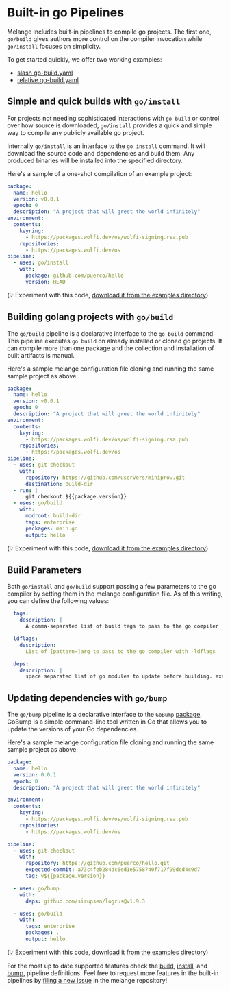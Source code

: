 # Built-in go Pipelines

Melange includes built-in pipelines to compile go projects. The first one,
`go/build` gives authors more control on the compiler invocation while
`go/install` focuses on simplicity.

To get started quickly, we offer two working examples:
* [slash go-build.yaml](/examples/go-build.yaml)
* [relative go-build.yaml](../examples/go-build.yaml)

## Simple and quick builds with `go/install`

For projects not needing sophisticated interactions with `go build` or control
over how source is downloaded, `go/install` provides a quick and simple way to
compile any publicly available go project.

Internally `go/install` is an interface to the `go install` command. It will
download the source code and dependencies and build them. Any produced binaries
will be installed into the specified directory.

Here's a sample of a one-shot compilation of an example project:

```yaml
package:
  name: hello
  version: v0.0.1
  epoch: 0
  description: "A project that will greet the world infinitely"
environment:
  contents:
    keyring:
      - https://packages.wolfi.dev/os/wolfi-signing.rsa.pub
    repositories:
      - https://packages.wolfi.dev/os
pipeline:
  - uses: go/install
    with:
      package: github.com/puerco/hello
      version: HEAD
```

(:bulb: Experiment with this code,
[download it from the examples directory](https://github.com/chainguard-dev/melange/blob/main/examples/go-install.yaml))

## Building golang projects with `go/build`

The `go/build` pipeline is a declarative interface to the `go build` command.
This pipeline executes `go build` on already installed or cloned go projects. It
can compile more than one package and the collection and installation of
built artifacts is manual.

Here's a sample melange configuration file cloning and running the same
sample project as above:

```yaml
package:
  name: hello
  version: v0.0.1
  epoch: 0
  description: "A project that will greet the world infinitely"
environment:
  contents:
    keyring:
      - https://packages.wolfi.dev/os/wolfi-signing.rsa.pub
    repositories:
      - https://packages.wolfi.dev/os
pipeline:
  - uses: git-checkout
    with:
      repository: https://github.com/uservers/miniprow.git
      destination: build-dir
  - run: |
      git checkout ${{package.version}}
  - uses: go/build
    with:
      modroot: build-dir
      tags: enterprise
      packages: main.go
      output: hello
```

(:bulb: Experiment with this code,
[download it from the examples directory](https://github.com/chainguard-dev/melange/blob/main/examples/go-build.yaml))

## Build Parameters

Both `go/install` and `go/build` support passing a few parameters to the go
compiler by setting them in the melange configuration file. As of this writing,
you can define the following values:

```yaml
  tags:
    description: |
      A comma-separated list of build tags to pass to the go compiler

  ldflags:
    description:
      List of [pattern=]arg to pass to the go compiler with -ldflags

  deps:
    description: |
      space separated list of go modules to update before building. example: github.com/foo/bar@v1.2.3
```

## Updating dependencies with `go/bump`

The `go/bump` pipeline is a declarative interface to the `GoBump`
[package](https://github.com/chainguard-dev/gobump). GoBump is a simple
command-line tool written in Go that allows you to update the versions
of your Go dependencies.

Here's a sample melange configuration file cloning and running the same
sample project as above:

```yaml
package:
  name: hello
  version: 0.0.1
  epoch: 0
  description: "A project that will greet the world infinitely"

environment:
  contents:
    keyring:
      - https://packages.wolfi.dev/os/wolfi-signing.rsa.pub
    repositories:
      - https://packages.wolfi.dev/os

pipeline:
  - uses: git-checkout
    with:
      repository: https://github.com/puerco/hello.git
      expected-commit: a73c4feb284dc6ed1e5758740f717f99dcd4c9d7
      tag: v${{package.version}}

  - uses: go/bump
    with:
      deps: github.com/sirupsen/logrus@v1.9.3

  - uses: go/build
    with:
      tags: enterprise
      packages: .
      output: hello
```

(:bulb: Experiment with this code,
[download it from the examples directory](https://github.com/chainguard-dev/melange/blob/main/examples/go-bump.yaml))

For the most up to date supported features check the
[build](https://github.com/chainguard-dev/melange/blob/main/pkg/build/pipelines/go/build.yaml),
[install](https://github.com/chainguard-dev/melange/blob/main/pkg/build/pipelines/go/install.yaml),
and
[bump](https://github.com/chainguard-dev/melange/blob/main/pkg/build/pipelines/go/bump.yaml),
pipeline definitions. Feel free to request more features in
the built-in pipelines by
[filing a new issue](https://github.com/chainguard-dev/melange/issues/new) in
the melange repository!

